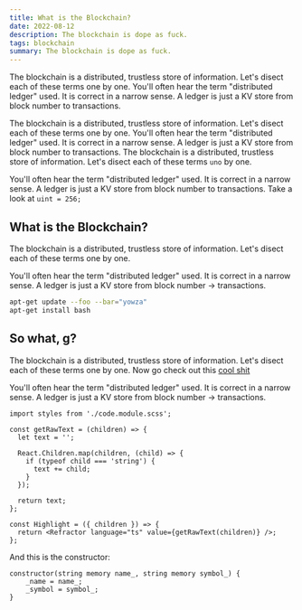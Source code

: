 ```yaml
---
title: What is the Blockchain?
date: 2022-08-12
description: The blockchain is dope as fuck.
tags: blockchain
summary: The blockchain is dope as fuck.
---
```


The blockchain is a distributed, trustless store of information. Let's disect
each of these terms one by one. You'll often hear the term "distributed ledger"
used. It is correct in a narrow sense. A ledger is just a KV store from block
number to transactions.

The blockchain is a distributed, trustless store of information. Let's disect
each of these terms one by one. You'll often hear the term "distributed ledger"
used. It is correct in a narrow sense. A ledger is just a KV store from block
number to transactions. The blockchain is a distributed, trustless store of
information. Let's disect each of these terms `uno` by one.

You'll often hear the term "distributed ledger" used. It is correct in a narrow
sense. A ledger is just a KV store from block number to transactions. Take a
look at `uint = 256;`

## What is the Blockchain?

The blockchain is a distributed, trustless store of information. Let's disect
each of these terms one by one.

You'll often hear the term "distributed ledger" used. It is correct in a narrow
sense. A ledger is just a KV store from block number -> transactions.

```bash
apt-get update --foo --bar="yowza"
apt-get install bash
```

## So what, g?

The blockchain is a distributed, trustless store of information. Let's disect
each of these terms one by one. Now go check out this
[cool shit](https://www.youtube.com/watch?v=dQw4w9WgXcQ)

You'll often hear the term "distributed ledger" used. It is correct in a narrow
sense. A ledger is just a KV store from block number -> transactions.

```solidity
import styles from './code.module.scss';

const getRawText = (children) => {
  let text = '';

  React.Children.map(children, (child) => {
    if (typeof child === 'string') {
      text += child;
    }
  });

  return text;
};

const Highlight = ({ children }) => {
  return <Refractor language="ts" value={getRawText(children)} />;
};
```

And this is the constructor:

```solidity
constructor(string memory name_, string memory symbol_) {
    _name = name_;
    _symbol = symbol_;
}
```
